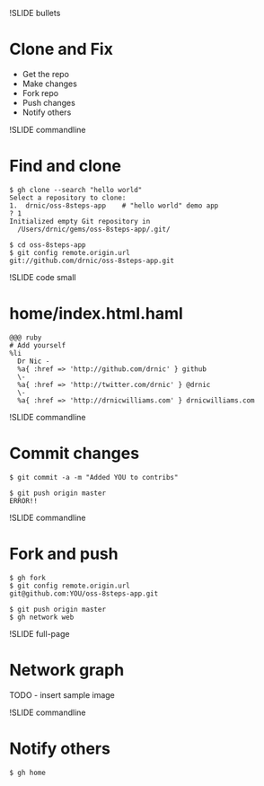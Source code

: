 !SLIDE bullets
# Clone and Fix #

* Get the repo
* Make changes
* Fork repo
* Push changes
* Notify others

!SLIDE commandline
# Find and clone #

    $ gh clone --search "hello world"
    Select a repository to clone:
    1.  drnic/oss-8steps-app    # "hello world" demo app
    ? 1
    Initialized empty Git repository in 
      /Users/drnic/gems/oss-8steps-app/.git/

    $ cd oss-8steps-app
    $ git config remote.origin.url
    git://github.com/drnic/oss-8steps-app.git
    
!SLIDE code small
# home/index.html.haml #

    @@@ ruby
    # Add yourself
    %li
      Dr Nic -
      %a{ :href => 'http://github.com/drnic' } github
      \-
      %a{ :href => 'http://twitter.com/drnic' } @drnic
      \-
      %a{ :href => 'http://drnicwilliams.com' } drnicwilliams.com

!SLIDE commandline
# Commit changes #

    $ git commit -a -m "Added YOU to contribs"
    
    $ git push origin master
    ERROR!!

!SLIDE commandline
# Fork and push #

    $ gh fork
    $ git config remote.origin.url
    git@github.com:YOU/oss-8steps-app.git
    
    $ git push origin master
    $ gh network web

!SLIDE full-page
# Network graph #

TODO - insert sample image

!SLIDE commandline
# Notify others #

    $ gh home
